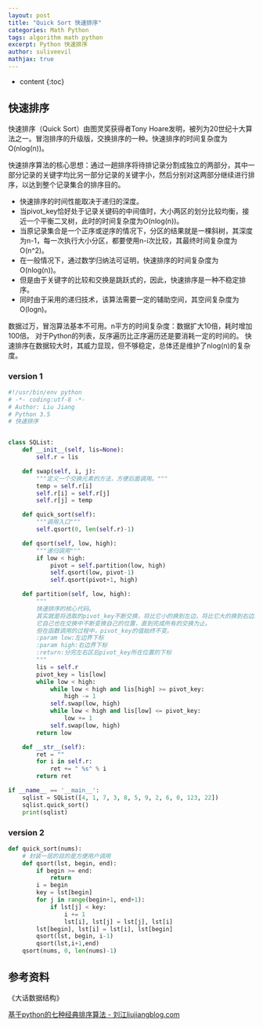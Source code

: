 ```yaml
---
layout: post
title: "Quick Sort 快速排序"
categories: Math Python
tags: algorithm math python
excerpt: Python 快速排序
author: suliveevil
mathjax: true
---
```


* content
{:toc}
## 快速排序

快速排序（Quick Sort）由图灵奖获得者Tony Hoare发明，被列为20世纪十大算法之一。冒泡排序的升级版，交换排序的一种。快速排序的时间复杂度为O(nlog(n))。

快速排序算法的核心思想：通过一趟排序将待排记录分割成独立的两部分，其中一部分记录的关键字均比另一部分记录的关键字小，然后分别对这两部分继续进行排序，以达到整个记录集合的排序目的。

-   快速排序的时间性能取决于递归的深度。
-   当pivot_key恰好处于记录关键码的中间值时，大小两区的划分比较均衡，接近一个平衡二叉树，此时的时间复杂度为O(nlog(n))。
-   当原记录集合是一个正序或逆序的情况下，分区的结果就是一棵斜树，其深度为n-1，每一次执行大小分区，都要使用n-i次比较，其最终时间复杂度为O(n^2)。
-   在一般情况下，通过数学归纳法可证明，快速排序的时间复杂度为O(nlog(n))。
-   但是由于关键字的比较和交换是跳跃式的，因此，快速排序是一种不稳定排序。
-   同时由于采用的递归技术，该算法需要一定的辅助空间，其空间复杂度为O(logn)。

数据过万，冒泡算法基本不可用。n平方的时间复杂度：数据扩大10倍，耗时增加100倍。
对于Python的列表，反序遍历比正序遍历还是要消耗一定的时间的。
快速排序在数据较大时，其威力显现，但不够稳定，总体还是维护了nlog(n)的复杂度。


### version 1

```python
#!/usr/bin/env python
# -*- coding:utf-8 -*-
# Author: Liu Jiang
# Python 3.5
# 快速排序


class SQList:
    def __init__(self, lis=None):
        self.r = lis

    def swap(self, i, j):
        """定义一个交换元素的方法，方便后面调用。"""
        temp = self.r[i]
        self.r[i] = self.r[j]
        self.r[j] = temp

    def quick_sort(self):
        """调用入口"""
        self.qsort(0, len(self.r)-1)

    def qsort(self, low, high):
        """递归调用"""
        if low < high:
            pivot = self.partition(low, high)
            self.qsort(low, pivot-1)
            self.qsort(pivot+1, high)

    def partition(self, low, high):
        """
        快速排序的核心代码。
        其实就是将选取的pivot_key不断交换，将比它小的换到左边，将比它大的换到右边。
        它自己也在交换中不断变换自己的位置，直到完成所有的交换为止。
        但在函数调用的过程中，pivot_key的值始终不变。
        :param low:左边界下标
        :param high:右边界下标
        :return:分完左右区后pivot_key所在位置的下标
        """
        lis = self.r
        pivot_key = lis[low]
        while low < high:
            while low < high and lis[high] >= pivot_key:
                high -= 1
            self.swap(low, high)
            while low < high and lis[low] <= pivot_key:
                low += 1
            self.swap(low, high)
        return low

    def __str__(self):
        ret = ""
        for i in self.r:
            ret += " %s" % i
        return ret

if __name__ == '__main__':
    sqlist = SQList([4, 1, 7, 3, 8, 5, 9, 2, 6, 0, 123, 22])
    sqlist.quick_sort()
    print(sqlist)
```

### version 2


```python
def quick_sort(nums):
    # 封装一层的目的是方便用户调用
    def qsort(lst, begin, end):
        if begin >= end:
            return
        i = begin
        key = lst[begin]
        for j in range(begin+1, end+1):
            if lst[j] < key:
                i += 1
                lst[i], lst[j] = lst[j], lst[i]
        lst[begin], lst[i] = lst[i], lst[begin]
        qsort(lst, begin, i-1)
        qsort(lst,i+1,end)
    qsort(nums, 0, len(nums)-1)
```


## 参考资料

《大话数据结构》

[基于python的七种经典排序算法 - 刘江liujiangblog.com](https://www.cnblogs.com/feixuelove1009/p/6143539.html)

